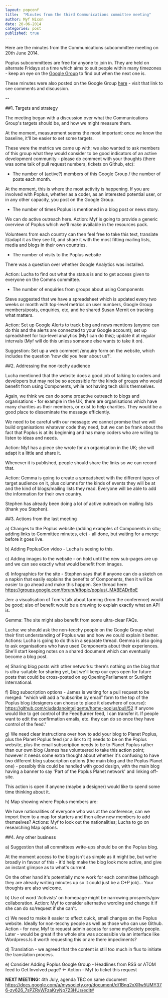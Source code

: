 ```yaml
---
layout: popconf
title:  "Minutes from the third Communications committee meeting"
author: Myf Nixon
date: 20-06-2014
categories: post
published: true
---
```


Here are the minutes from the Communications subcommittee meeting on 20th June 2014. 

Poplus subcommittees are free for anyone to join in. They are held on alternate Fridays at a time which aims to suit people within many timezones - keep an eye on the [Google Group](https://groups.google.com/forum/#!forum/poplus) to find out when the next one is.

These minutes were also posted on the Google Group [here](https://groups.google.com/forum/#!topic/poplus/KEnne9Rx-qM) - visit that link to see comments and discussion.


--

##1. Targets and strategy

The meeting began with a discussion over what the Communications Group's targets should be, and how we might measure them.

At the moment, measurement seems the most important: once we know the baseline, it'll be easier to set some targets.

These were the metrics we came up with; we also wanted to ask members of this group what they would consider to be good indicators of an active development community - please do comment with your thoughts (there was some talk of pull request numbers, tickets on Github, etc):

 * The number of (active?) members of this Google Group / the number of posts each month.

At the moment, this is where the most activity is happening. If you are involved with Poplus, whether as a coder, as an interested potential user, or in any other capacity, you post on the Google Group.

 * The number of times Poplus is mentioned in a blog post or news story.

We can do active outreach here. Action: Myf is going to provide a generic overview of Poplus which we'll make available in the resources pack.

Volunteers from each country can then feel free to take this text, translate it/adapt it as they see fit, and share it with the most fitting mailing lists, media and blogs in their own countries.

 * The number of visits to the Poplus website

There was a question over whether Google Analytics was installed.

Action: Lucha to find out what the status is and to get access given to everyone on the Comms committee.

 * The number of enquiries from groups about using Components

Steve suggested that we have a spreadsheet which is updated every two weeks or month with top-level metrics on user numbers, Google Group members/posts, enquiries, etc, and he shared Susan Mernit on tracking what matters.

Action: Set up Google Alerts to track blog and news mentions (anyone can do this and the alerts are connected to your Google account); set up spreadsheet for top-level analytics (Myf can do this); update it at regular intervals (Myf will do this unless someone else wants to take it on).

Suggestion: Set up a web comment /enquiry form on the website, which includes the question 'how did you hear about us?'.

##2. Addressing the non-techy audience

Lucha mentioned that the website does a good job of talking to coders and developers but may not be so accessible for the kinds of groups who would benefit from using Components, while not having tech skills themselves.

Again, we think we can do some proactive outreach to blogs and organisations - for example in the UK, there are organisations which have many charities as their members, or exist to help charities. They would be a good place to disseminate the message efficiently.

We need to be careful with our message: we cannot promise that we will build organisations whatever code they need, but we can be frank about the fact that Poplus is at its beginning and has many coders who are willing to listen to ideas and needs.

Action: Myf has a piece she wrote for an organisation in the UK; she will adapt it a little and share it.

Whenever it is published, people should share the links so we can record that.

Action: Gemma is going to create a spreadsheet with the different types of target audience on it, plus columns for the kinds of events they will be at and the kind of blogs/mailing lists they read. Everyone will be able to add the information for their own country.

Stephen has already been doing a lot of active outreach on mailing lists (thank you Stephen).

##3. Actions from the last meeting

a) Changes to the Poplus website (adding examples of Components in situ; adding links to Committee minutes, etc) - all done, but waiting for a merge before it goes live.

b) Adding PoplusCon video - Lucha is seeing to this.

c) Adding images to the website - on hold until the new sub-pages are up and we can see exactly what would benefit from images.

d) Infographics for the site - Stephen says that if anyone can do a sketch on a napkin that easily explains the benefits of Components, then it will be easier to go ahead and make this happen. See thread here: https://groups.google.com/forum/#!topic/poplus/_MABEADr8pE

Jen: a visualisation of Tom's talk about farming (from the conference) would be good; also of benefit would be a drawing to explain exactly what an API is.

Gemma: The site might also benefit from some ultra-clear FAQs.

Lucha: we should ask the non-tecchy people on the Google Group what their first understanding of Poplus was and how we could explain it better. Actions: Lucha is going to do this in a separate thread. Gemma is also going to ask organisations who have used Components about their experiences. She'll start keeping notes on a shared document which can eventually become a blog post.

e) Sharing blog posts with other networks: there's nothing on the blog that is ultra-suitable for sharing yet, but we'll keep our eyes open for future posts that could be cross-posted on eg OpeningParliament or Sunlight International.

f) Blog subscription options - James is waiting for a pull request to be merged: "which will add a “subscribe by email” form to the top of the Poplus blog (designers can choose to place it elsewhere of course): https://github.com/ciudadanointeligente/home-poplus/pull/52 If anyone would like to get control of the FeedBurner feed, I can transfer it. If people want to edit the confirmation emails, etc. they can do so once they have control of the feed."

g) We need clear instructions over how to add your blog to Planet Poplus, plus the Planet Poplus feed (or a link to it) needs to be on the Poplus website, plus the email subscription needs to be to Planet Poplus rather than our own blog (James has volunteered to take this action point; however it needs some extra thought about whether it's confusing to have two different blog subscription options (the main blog and the Poplus Planet one) - possibly this could be handled with good design, with the main blog having a banner to say 'Part of the Poplus Planet network' and linking off-site.

This action is open if anyone (maybe a designer) would like to spend some time thinking about it.


h) Map showing where Poplus members are:

We have nationalities of everyone who was at the conference, can we import them to  a map for starters and then allow new members to add themselves? Actions: Myf to look out the nationalities; Lucha to go on researching Map options.

##4. Any other business

a) Suggestion that all committees write-ups should be on the Poplus blog.

At the moment access to the blog isn't as simple as it might be, but we're broadly in favour of this - it'd help make the blog look more active, and give an instant glimpse as to what's current. 

On the other hand it's potentially more work for each committee (although they are already writing minutes up so it could just be a C+P job)... Your thoughts are also welcome.

b) Use of word 'Activists' on homepage might be narrowing prospects/gov collaboration. Action: Myf to consider alternative wording and change it if she can do so/request if she can't.

c) We need to make it easier to effect quick, small changes on the Poplus website. Ideally for non-tecchy people as well as those who can use Github. Action - for now, Myf to request admin access for some mySociety people. Later - would be great if the whole site was accessible via an interface like Wordpress.Is it worth requesting this or are there impediments?

d) Translation - we agreed that the content is still too much in flux to initiate the translation process.

e) Consider Adding Poplus Google Group - Headlines from RSS or ATOM feed to Get Involved page? <- Action - Myf to ticket this request

**NEXT MEETING:** 4th July, agenda TBC on same document https://docs.google.com/a/mysociety.org/document/d/1Bnq2xXRw5UMY376-zv626_7sPZRyWFzaKryNp723HUs/edit#
